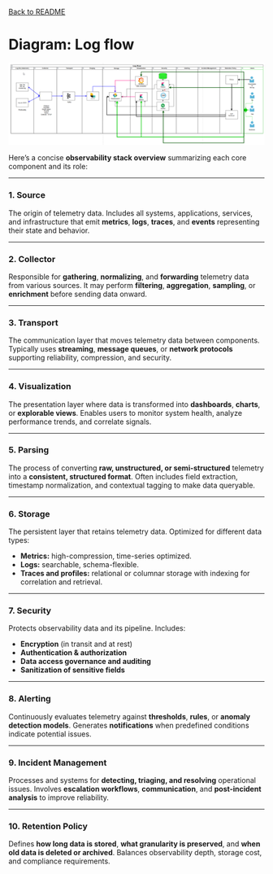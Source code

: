
[Back to README](../README.md)

# Diagram: Log flow

![Log-flow](./compose//images/log_flow.png)

Here’s a concise **observability stack overview** summarizing each core component and its role:

---

### **1. Source**

The origin of telemetry data.
Includes all systems, applications, services, and infrastructure that emit **metrics**, **logs**, **traces**, and **events** representing their state and behavior.

---

### **2. Collector**

Responsible for **gathering**, **normalizing**, and **forwarding** telemetry data from various sources.
It may perform **filtering**, **aggregation**, **sampling**, or **enrichment** before sending data onward.

---

### **3. Transport**

The communication layer that moves telemetry data between components.
Typically uses **streaming**, **message queues**, or **network protocols** supporting reliability, compression, and security.

---

### **4. Visualization**

The presentation layer where data is transformed into **dashboards**, **charts**, or **explorable views**.
Enables users to monitor system health, analyze performance trends, and correlate signals.

---

### **5. Parsing**

The process of converting **raw, unstructured, or semi-structured** telemetry into a **consistent, structured format**.
Often includes field extraction, timestamp normalization, and contextual tagging to make data queryable.

---

### **6. Storage**

The persistent layer that retains telemetry data.
Optimized for different data types:

* **Metrics:** high-compression, time-series optimized.
* **Logs:** searchable, schema-flexible.
* **Traces and profiles:** relational or columnar storage with indexing for correlation and retrieval.

---

### **7. Security**

Protects observability data and its pipeline.
Includes:

* **Encryption** (in transit and at rest)
* **Authentication & authorization**
* **Data access governance and auditing**
* **Sanitization of sensitive fields**

---

### **8. Alerting**

Continuously evaluates telemetry against **thresholds**, **rules**, or **anomaly detection models**.
Generates **notifications** when predefined conditions indicate potential issues.

---

### **9. Incident Management**

Processes and systems for **detecting, triaging, and resolving** operational issues.
Involves **escalation workflows**, **communication**, and **post-incident analysis** to improve reliability.

---

### **10. Retention Policy**

Defines **how long data is stored**, **what granularity is preserved**, and **when old data is deleted or archived**.
Balances observability depth, storage cost, and compliance requirements.


